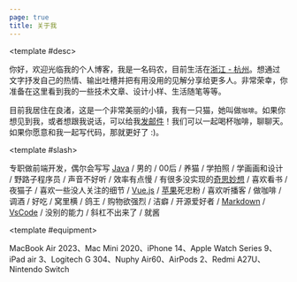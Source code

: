 ```yaml
---
page: true
title: 关于我
---
```


<AboutPage :title="$frontmatter.title" >

<template #desc>

  你好，欢迎光临我的个人博客，我是一名码农，目前生活在[浙江 - 杭州](https://maps.app.goo.gl/f6Y6fkGApoAYYMm9A)。想通过文字抒发自己的热情、输出吐槽并把有用没用的见解分享给更多人。非常荣幸，你准备在这里看到我的一些技术文章、设计小样、生活随笔等等。

  目前我居住在良渚，这是一个非常美丽的小镇，我有一只猫，她叫做`咖啡`。如果你想见到我，或者想跟我说话，可以给我[发邮件](mailto:hi@elonehoo.me)！我们可以一起喝杯咖啡，聊聊天。如果你愿意和我一起写代码，那就更好了 :)。

</template>

<template #slash>

  专职做前端开发，偶尔会写写 [Java](https://www.oracle.com/cn/java/) / 男的 / 00后 / 养<Phonetic phonetic="coffee">猫</Phonetic> / 学拍照 / 学画画和设计 / 野路子程序员 / 声音不好听 / 效率有点慢 / 有很多没实现的[奇思妙想](https://github.com/wip-elonehoo) / 喜欢看书 / <Phonetic phonetic="yè">夜</Phonetic>猫子 / 喜欢一些没人关注的细节 / [Vue.js](https://cn.vuejs.org/) / [苹果](https://www.apple.com.cn/)死忠粉 / 喜欢听播客 / 做咖啡 / 调酒 / 好吃 / <Phonetic phonetic="wō">窝</Phonetic>里横 / <Phonetic phonetic="gē">鸽</Phonetic>王 / 购物欲强烈 / 洁<Phonetic phonetic="pì">癖</Phonetic> / 开源爱好者 / [Markdown](https://www.markdownguide.org/) / [VsCode](https://code.visualstudio.com/) / 没别的能力 / 斜<Phonetic phonetic="gàng">杠</Phonetic>不出来了 / 就酱

</template>

<template #equipment>

  MacBook Air 2023、Mac Mini 2020、iPhone 14、Apple Watch Series 9、iPad air 3、Logitech G
  304、Nuphy Air60、AirPods 2、Redmi A27U、Nintendo Switch

</template>

</AboutPage>
